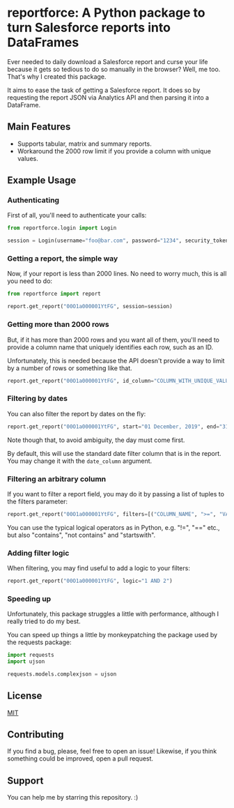# reportforce: A Python package to turn Salesforce reports into DataFrames

Ever needed to daily download a Salesforce report and curse your life because
it gets so tedious to do so manually in the browser? Well, me too. That's why I
created this package.

It aims to ease the task of getting a Salesforce report. It does so by
requesting the report JSON via Analytics API and then parsing it into a
DataFrame.

## Main Features

-   Supports tabular, matrix and summary reports.
-   Workaround the 2000 row limit if you provide a column with unique values.

## Example Usage

### Authenticating

First of all, you'll need to authenticate your calls:

``` python
from reportforce.login import Login

session = Login(username="foo@bar.com", password="1234", security_token="XXX")
```

### Getting a report, the simple way

Now, if your report is less than 2000 lines. No need to worry much, this
is all you need to do:

``` python
from reportforce import report

report.get_report("00O1a000001YtFG", session=session)
```

### Getting more than 2000 rows

But, if it has more than 2000 rows and you want all of them, you'll need to
provide a column name that uniquely identifies each row, such as an ID.

Unfortunately, this is needed because the API doesn't provide a way to
limit by a number of rows or something like that.

``` python
report.get_report("00O1a000001YtFG", id_column="COLUMN_WITH_UNIQUE_VALUES", session=session)
```

### Filtering by dates

You can also filter the report by dates on the fly:

``` python
report.get_report("00O1a000001YtFG", start="01 December, 2019", end="31/01/2020", session=session)
```

Note though that, to avoid ambiguity, the day must come first.

By default, this will use the standard date filter column that is in the
report. You may change it with the `date_column` argument.

### Filtering an arbitrary column

If you want to filter a report field, you may do it by passing
a list of tuples to the filters parameter:

``` python
report.get_report("00O1a000001YtFG", filters=[("COLUMN_NAME", ">=", "VALUE")]
```

You can use the typical logical operators as in Python, e.g.
"!=", "==" etc., but also "contains", "not contains" and "startswith".

### Adding filter logic

When filtering, you may find useful to add a logic to your filters:

``` python
report.get_report("00O1a000001YtFG", logic="1 AND 2")
```

### Speeding up

Unfortunately, this package struggles a little with performance, although I really tried to do my best.

You can speed up things a little by monkeypatching the package used by the requests package:

``` python
import requests
import ujson

requests.models.complexjson = ujson
```

## License

[MIT](https://github.com/phelipetls/seriesbr/blob/master/LICENSE)

## Contributing

If you find a bug, please, feel free to open an issue! Likewise, if you think
something could be improved, open a pull request.

## Support

You can help me by starring this repository. :)
